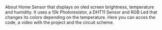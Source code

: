 About
Home Sensor that displays on oled screen brightness, temperature and humidity. It uses a 10k Photoresistor, a DHT11 Sensor and RGB Led that changes its colors depending on the temperature. 
Here you can acces the code, a video with the project and the circuit scheme.
